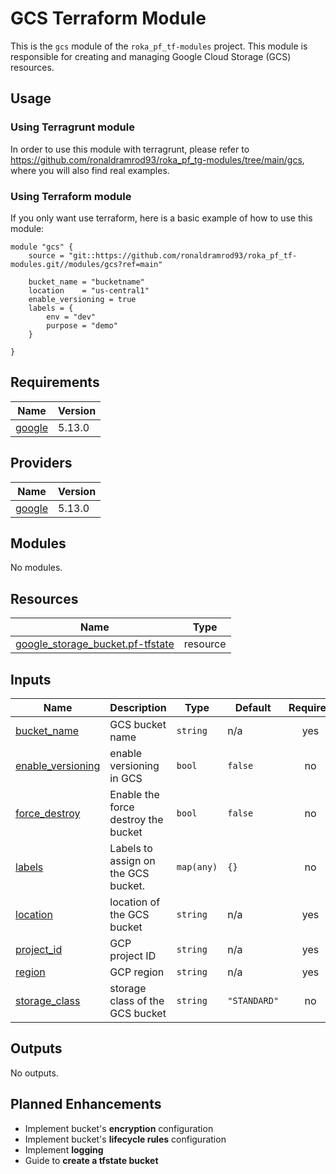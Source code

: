 # GCS Terraform Module

This is the `gcs` module of the `roka_pf_tf-modules` project. This module is responsible for creating and managing Google Cloud Storage (GCS) resources.

## Usage

### Using Terragrunt module

In order to use this module with terragrunt, please refer to https://github.com/ronaldramrod93/roka_pf_tg-modules/tree/main/gcs, where you will also find real examples.

### Using Terraform module

If you only want use terraform, here is a basic example of how to use this module:

```hcl
module "gcs" {
    source = "git::https://github.com/ronaldramrod93/roka_pf_tf-modules.git//modules/gcs?ref=main"
    
    bucket_name = "bucketname"
    location    = "us-central1"
    enable_versioning = true
    labels = {
        env = "dev"
        purpose = "demo"
    }

}
```

## Requirements

| Name | Version |
|------|---------|
| <a name="requirement_google"></a> [google](#requirement\_google) | 5.13.0 |

## Providers

| Name | Version |
|------|---------|
| <a name="provider_google"></a> [google](#provider\_google) | 5.13.0 |

## Modules

No modules.

## Resources

| Name | Type |
|------|------|
| [google_storage_bucket.pf-tfstate](https://registry.terraform.io/providers/hashicorp/google/5.13.0/docs/resources/storage_bucket) | resource |

## Inputs

| Name | Description | Type | Default | Required |
|------|-------------|------|---------|:--------:|
| <a name="input_bucket_name"></a> [bucket\_name](#input\_bucket\_name) | GCS bucket name | `string` | n/a | yes |
| <a name="input_enable_versioning"></a> [enable\_versioning](#input\_enable\_versioning) | enable versioning in GCS | `bool` | `false` | no |
| <a name="input_force_destroy"></a> [force\_destroy](#input\_force\_destroy) | Enable the force destroy the bucket | `bool` | `false` | no |
| <a name="input_labels"></a> [labels](#input\_labels) | Labels to assign on the GCS bucket. | `map(any)` | `{}` | no |
| <a name="input_location"></a> [location](#input\_location) | location of the GCS bucket | `string` | n/a | yes |
| <a name="input_project_id"></a> [project\_id](#input\_project\_id) | GCP project ID | `string` | n/a | yes |
| <a name="input_region"></a> [region](#input\_region) | GCP region | `string` | n/a | yes |
| <a name="input_storage_class"></a> [storage\_class](#input\_storage\_class) | storage class of the GCS bucket | `string` | `"STANDARD"` | no |

## Outputs

No outputs.

## Planned Enhancements

- Implement bucket's **encryption** configuration
- Implement bucket's **lifecycle rules** configuration
- Implement **logging**
- Guide to **create a tfstate bucket**